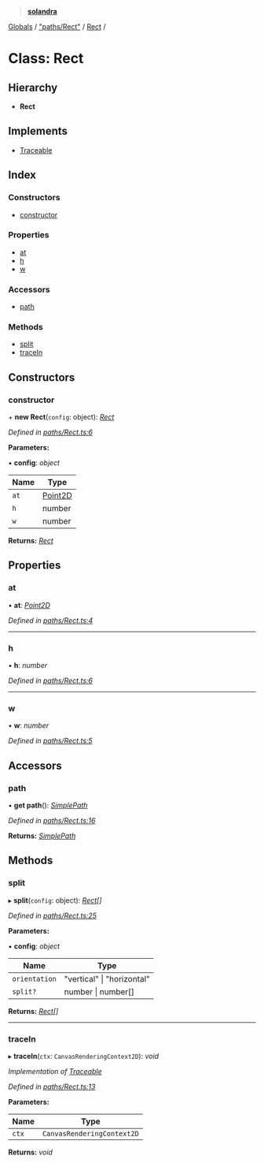> **[solandra](../README.md)**

[Globals](../README.md) / ["paths/Rect"](../modules/_paths_rect_.md) / [Rect](_paths_rect_.rect.md) /

# Class: Rect

## Hierarchy

* **Rect**

## Implements

* [Traceable](../interfaces/_paths_index_.traceable.md)

## Index

### Constructors

* [constructor](_paths_rect_.rect.md#constructor)

### Properties

* [at](_paths_rect_.rect.md#at)
* [h](_paths_rect_.rect.md#h)
* [w](_paths_rect_.rect.md#w)

### Accessors

* [path](_paths_rect_.rect.md#path)

### Methods

* [split](_paths_rect_.rect.md#split)
* [traceIn](_paths_rect_.rect.md#tracein)

## Constructors

###  constructor

\+ **new Rect**(`config`: object): *[Rect](_paths_rect_.rect.md)*

*Defined in [paths/Rect.ts:6](https://github.com/jamesporter/solandra/blob/511cfc3/src/lib/paths/Rect.ts#L6)*

**Parameters:**

▪ **config**: *object*

Name | Type |
------ | ------ |
`at` | [Point2D](../modules/_types_sol_.md#point2d) |
`h` | number |
`w` | number |

**Returns:** *[Rect](_paths_rect_.rect.md)*

## Properties

###  at

• **at**: *[Point2D](../modules/_types_sol_.md#point2d)*

*Defined in [paths/Rect.ts:4](https://github.com/jamesporter/solandra/blob/511cfc3/src/lib/paths/Rect.ts#L4)*

___

###  h

• **h**: *number*

*Defined in [paths/Rect.ts:6](https://github.com/jamesporter/solandra/blob/511cfc3/src/lib/paths/Rect.ts#L6)*

___

###  w

• **w**: *number*

*Defined in [paths/Rect.ts:5](https://github.com/jamesporter/solandra/blob/511cfc3/src/lib/paths/Rect.ts#L5)*

## Accessors

###  path

• **get path**(): *[SimplePath](_paths_simplepath_.simplepath.md)*

*Defined in [paths/Rect.ts:16](https://github.com/jamesporter/solandra/blob/511cfc3/src/lib/paths/Rect.ts#L16)*

**Returns:** *[SimplePath](_paths_simplepath_.simplepath.md)*

## Methods

###  split

▸ **split**(`config`: object): *[Rect](_paths_rect_.rect.md)[]*

*Defined in [paths/Rect.ts:25](https://github.com/jamesporter/solandra/blob/511cfc3/src/lib/paths/Rect.ts#L25)*

**Parameters:**

▪ **config**: *object*

Name | Type |
------ | ------ |
`orientation` | "vertical" \| "horizontal" |
`split?` | number \| number[] |

**Returns:** *[Rect](_paths_rect_.rect.md)[]*

___

###  traceIn

▸ **traceIn**(`ctx`: `CanvasRenderingContext2D`): *void*

*Implementation of [Traceable](../interfaces/_paths_index_.traceable.md)*

*Defined in [paths/Rect.ts:13](https://github.com/jamesporter/solandra/blob/511cfc3/src/lib/paths/Rect.ts#L13)*

**Parameters:**

Name | Type |
------ | ------ |
`ctx` | `CanvasRenderingContext2D` |

**Returns:** *void*